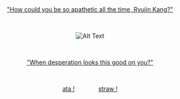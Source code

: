 
‎<p align="center">["How could you be so apathetic all the time, Ryujin Kang?"](https://www.tiktok.com/@cosmiiccomet/video/7515665114930957590?_r=1&_t=ZS-8ygK5lT8ltM)</p>

‎<p align="center">![Alt Text](https://i.pinimg.com/736x/dd/77/fd/dd77fde44d190dbeaa81d7dad2ac8331.jpg)</p>
‎<p align="center">["When desperation looks this good on you?"](https://www.tiktok.com/@liyxn0/video/7520328172844649783?_r=1&_t=ZS-8ygJoJtUAS4)</p>
‎<p align="center">[ata !](https://reindrop.atabook.org)‎ ‎ ‎‎ ‎ ‎‎ ‎ ‎‎ ‎ ‎‎ ‎ ‎ ‎ ‎‎ ‎ ‎‎[straw !](https://junecloud.straw.page)</p>

